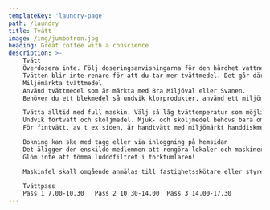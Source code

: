 ```yaml
---
templateKey: 'laundry-page'
path: /laundry
title: Tvätt
image: /img/jumbotron.jpg
heading: Great coffee with a conscience
description: >-
    Tvätt
    Överdosera inte. Följ doseringsanvisningarna för den hårdhet vattnet har.
    Tvätten blir inte renare för att du tar mer tvättmedel. Det går däremot bra att dosera mindre än doseringsanvisningarna och ändå få ren tvätt. Pröva dig fram till minsta möjliga doseringsmängd med just ditt favorittvättmedel.
    Miljömärkta tvättmedel
    Använd tvättmedel som är märkta med Bra Miljöval eller Svanen.
    Behöver du ett blekmedel så undvik klorprodukter, använd ett miljömärkt blekmedel.

    Tvätta alltid med full maskin. Välj så låg tvättemperatur som möjligt.
    Undvik förtvätt och sköljmedel. Mjuk- och sköljmedel behövs bara om du har hårt vatten eller tvättar syntetiska plagg.
    För fintvätt, av t ex siden, är handtvätt med miljömärkt handdiskmedel mest skonsamt.

    Bokning kan ske med tagg eller via inloggning på hemsidan
    Det åligger den enskilde medlemmen att rengöra lokaler och maskiner efter varje användande.
    Glöm inte att tömma ludddfiltret i torktumlaren!

    Maskinfel skall omgående anmälas till fastighetsskötare eller styrelse. Sätt även en lapp på den trasiga maskinen.

    Tvättpass
    Pass 1 7.00-10.30	Pass 2 10.30-14.00	Pass 3 14.00-17.30
---
```


